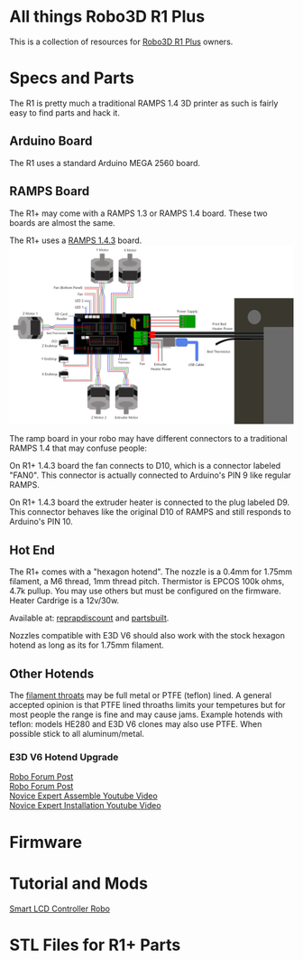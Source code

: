 # All things Robo3D R1 Plus #

This is a collection of resources for [Robo3D R1 Plus]() owners.


# Specs and Parts #

The R1 is pretty much a traditional RAMPS 1.4 3D printer as such is fairly easy to find parts and hack it.

## Arduino Board ##

The R1 uses a standard Arduino MEGA 2560 board.

## RAMPS Board ##
The R1+ may come with a RAMPS 1.3 or RAMPS 1.4 board. These two boards are almost the same.

The R1+ uses a [RAMPS 1.4.3](https://reprap.org/wiki/RAMPS_1.4) board.
![RAMPS WIRING](R1WIRINGDIAG.png)

The ramp board in your robo may have different connectors to a traditional RAMPS 1.4 that may confuse people:

On R1+ 1.4.3 board the fan connects to D10, which is a connector labeled "FAN0". This connector is actually connected to Arduino's PIN 9 like regular RAMPS.

On R1+ 1.4.3 board the extruder heater is connected to the plug labeled D9. This connector behaves like the original D10 of RAMPS and still responds to Arduino's PIN 10.

## Hot End ##

The R1+ comes with a "hexagon hotend".
The nozzle is a 0.4mm for 1.75mm filament, a M6 thread, 1mm thread pitch.
Thermistor is EPCOS 100k ohms, 4.7k pullup. You may use others but must be configured on the firmware.
Heater Cardrige is a 12v/30w. 

Available at: [reprapdiscount](http://www.reprapdiscount.com/hotends/67-hexagon-hotend-set.html) and [partsbuilt](https://www.partsbuilt.com/r1-hotend-assembly-robo).

Nozzles compatible with E3D V6 should also work with the stock hexagon hotend as long as its for 1.75mm filament.

## Other Hotends ##

The [filament throats](https://reprap.org/forum/read.php?14,846189,846189) may be full metal or PTFE (teflon) lined.
A general accepted opinion is that PTFE lined throaths limits your tempetures but for most people the range is fine and may cause jams. Example hotends with teflon: models HE280 and E3D V6 clones may also use PTFE. When possible stick to all aluminum/metal.

### E3D V6 Hotend Upgrade ###

[Robo Forum Post](http://community.robo3d.com/index.php?threads/e3d-v6-information-installation-guides-and-review.3407/)<br>
[Robo Forum Post](http://community.robo3d.com/index.php?threads/e3d-v6-information-and-installation-guide.17598/)<br>
[Novice Expert Assemble Youtube Video](https://www.youtube.com/watch?v=0FB3MmgvWrw)<br>
[Novice Expert Installation Youtube Video](https://www.youtube.com/watch?v=sZM6MIuPorQ)<br>

# Firmware #



# Tutorial and Mods #

[Smart LCD Controller Robo](https://www.youtube.com/watch?v=8yWX7Pn-Sg0)

# STL Files for R1+ Parts #

